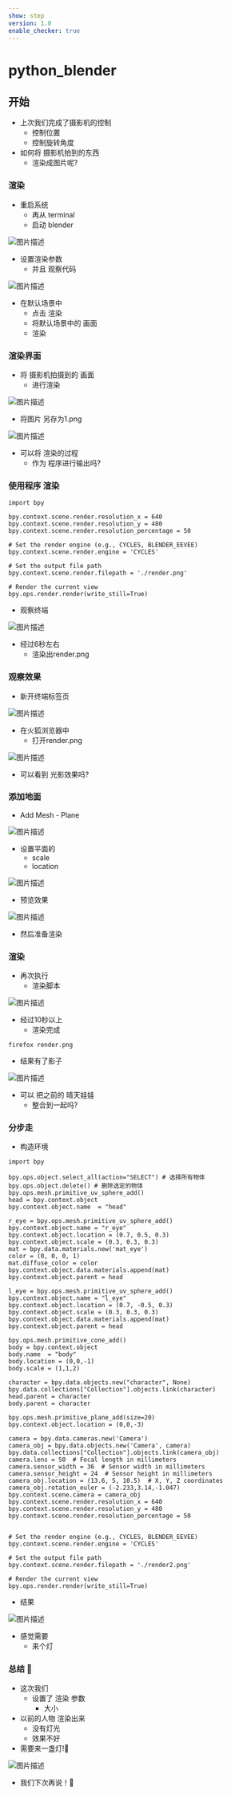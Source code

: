 ```yaml
---
show: step
version: 1.0 
enable_checker: true
---
```



# python_blender

## 开始

- 上次我们完成了摄影机的控制
	- 控制位置
	- 控制旋转角度
- 如何将 摄影机拍到的东西
	- 渲染成图片呢?

### 渲染

- 重启系统
	- 再从 terminal
	- 启动 blender

![图片描述](https://doc.shiyanlou.com/courses/uid1190679-20240605-1717567969325)

- 设置渲染参数
	- 并且 观察代码

![图片描述](https://doc.shiyanlou.com/courses/uid1190679-20240605-1717567549979)

- 在默认场景中
	- 点击 渲染 
	- 将默认场景中的 画面
	- 渲染

### 渲染界面

- 将 摄影机拍摄到的 画面
	- 进行渲染

![图片描述](https://doc.shiyanlou.com/courses/uid1190679-20240605-1717568125648)

- 将图片 另存为1.png

![图片描述](https://doc.shiyanlou.com/courses/uid1190679-20240519-1716118022056)

- 可以将 渲染的过程
	- 作为 程序进行输出吗?

### 使用程序 渲染

```
import bpy

bpy.context.scene.render.resolution_x = 640
bpy.context.scene.render.resolution_y = 480
bpy.context.scene.render.resolution_percentage = 50

# Set the render engine (e.g., CYCLES, BLENDER_EEVEE)
bpy.context.scene.render.engine = 'CYCLES'

# Set the output file path
bpy.context.scene.render.filepath = './render.png'

# Render the current view
bpy.ops.render.render(write_still=True)
```

- 观察终端

![图片描述](https://doc.shiyanlou.com/courses/uid1190679-20240605-1717568300721)

- 经过6秒左右
	- 渲染出render.png

### 观察效果

- 新开终端标签页

![图片描述](https://doc.shiyanlou.com/courses/uid1190679-20240605-1717568368953)

- 在火狐浏览器中
	- 打开render.png

![图片描述](https://doc.shiyanlou.com/courses/uid1190679-20240519-1716118112125)

- 可以看到 光影效果吗?

### 添加地面

- Add Mesh - Plane

![图片描述](https://doc.shiyanlou.com/courses/uid1190679-20240605-1717568430467)

- 设置平面的
	- scale
	- location

![图片描述](https://doc.shiyanlou.com/courses/uid1190679-20240605-1717568491253)

- 预览效果

![图片描述](https://doc.shiyanlou.com/courses/uid1190679-20240605-1717568508308)

- 然后准备渲染

### 渲染 

- 再次执行
	- 渲染脚本

![图片描述](https://doc.shiyanlou.com/courses/uid1190679-20240605-1717568560597)

- 经过10秒以上
	- 渲染完成

```
firefox render.png
```

- 结果有了影子

![图片描述](https://doc.shiyanlou.com/courses/uid1190679-20240519-1716119037487)

- 可以 把之前的 晴天娃娃
	- 整合到一起吗?

### 分步走

- 构造环境

```
import bpy

bpy.ops.object.select_all(action="SELECT") # 选择所有物体
bpy.ops.object.delete() # 删除选定的物体
bpy.ops.mesh.primitive_uv_sphere_add()
head = bpy.context.object
bpy.context.object.name  = "head"

r_eye = bpy.ops.mesh.primitive_uv_sphere_add()
bpy.context.object.name = "r_eye"
bpy.context.object.location = (0.7, 0.5, 0.3)
bpy.context.object.scale = (0.3, 0.3, 0.3)
mat = bpy.data.materials.new('mat_eye')
color = (0, 0, 0, 1)
mat.diffuse_color = color
bpy.context.object.data.materials.append(mat)
bpy.context.object.parent = head

l_eye = bpy.ops.mesh.primitive_uv_sphere_add()
bpy.context.object.name = "l_eye"
bpy.context.object.location = (0.7, -0.5, 0.3)
bpy.context.object.scale = (0.3, 0.3, 0.3)
bpy.context.object.data.materials.append(mat)
bpy.context.object.parent = head

bpy.ops.mesh.primitive_cone_add()
body = bpy.context.object
body.name  = "body"
body.location = (0,0,-1)
body.scale = (1,1,2)

character = bpy.data.objects.new("character", None)
bpy.data.collections["Collection"].objects.link(character)
head.parent = character
body.parent = character

bpy.ops.mesh.primitive_plane_add(size=20)
bpy.context.object.location = (0,0,-3)

camera = bpy.data.cameras.new('Camera')
camera_obj = bpy.data.objects.new('Camera', camera)
bpy.data.collections["Collection"].objects.link(camera_obj)
camera.lens = 50  # Focal length in millimeters
camera.sensor_width = 36  # Sensor width in millimeters
camera.sensor_height = 24  # Sensor height in millimeters
camera_obj.location = (13.6, 5, 10.5)  # X, Y, Z coordinates
camera_obj.rotation_euler = (-2.233,3.14,-1.047)
bpy.context.scene.camera = camera_obj
bpy.context.scene.render.resolution_x = 640
bpy.context.scene.render.resolution_y = 480
bpy.context.scene.render.resolution_percentage = 50


# Set the render engine (e.g., CYCLES, BLENDER_EEVEE)
bpy.context.scene.render.engine = 'CYCLES'

# Set the output file path
bpy.context.scene.render.filepath = './render2.png'

# Render the current view
bpy.ops.render.render(write_still=True)
```

- 结果

![图片描述](https://doc.shiyanlou.com/courses/uid1190679-20240528-1716869027374)

- 感觉需要 
	- 来个灯



### 总结 🤔

- 这次我们 
	- 设置了 渲染 参数
		- 大小
- 以前的人物  渲染出来
	- 没有灯光 
	- 效果不好
- 需要来一盏灯!🤔

![图片描述](https://doc.shiyanlou.com/courses/uid1190679-20240519-1716124022964)

- 我们下次再说！👋

